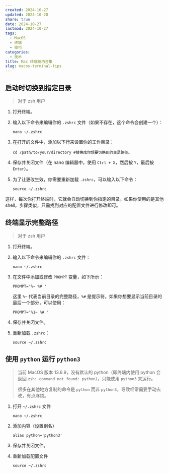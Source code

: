 ```yaml
---
created: 2024-10-27
updated: 2024-10-28
share: true
date: 2024-10-27
lastmod: 2024-10-27
tags:
  - MacOS
  - 终端
  - 技巧
categories:
  - 技术
title: Mac 终端技巧合集
slug: macos-terminal-tips
---
```

  
## 启动时切换到指定目录  
  
> 对于 zsh 用户  
  
1. 打开终端。  
2. 输入以下命令来编辑你的 `.zshrc` 文件（如果不存在，这个命令会创建一个）：  
  
    ```shell  
    nano ~/.zshrc  
    ```  
  
3. 在打开的文件中，添加以下行来设置你的工作目录：  
  
    ```shell  
    cd /path/to/your/directory #替换成你想要切换到的目录路径。  
    ```  
  
4. 保存并关闭文件（在 nano 编辑器中，使用 `Ctrl + X`，然后按 `Y`，最后按 `Enter`）。  
5. 为了让更改生效，你需要重新加载 `.zshrc`，可以输入以下命令：  
  
    ```shell  
    source ~/.zshrc  
    ```  
  
这样，每次你打开终端时，它就会自动切换到你指定的目录。如果你使用的是其他 shell，步骤类似，只需找到对应的配置文件进行修改即可。  
  
## 终端显示完整路径  
  
> 对于 zsh 用户  
  
1. 打开终端。  
2. 输入以下命令来编辑你的 `.zshrc` 文件：  
  
    ```shell  
    nano ~/.zshrc  
    ```  
  
3. 在文件中添加或修改 `PROMPT` 变量，如下所示：  
  
    ```shell  
    PROMPT='%~ %# '  
    ```  
  
    这里 `%~` 代表当前目录的完整路径，`%#` 是提示符。如果你想要显示当前目录的最后一个部分，可以使用：  
  
    ```shell  
    PROMPT='%1~ %# '  
    ```  
  
4. 保存并关闭文件。  
5. 重新加载 `.zshrc`：  
  
    ```shell  
    source ~/.zshrc  
    ```  
  
## 使用 `python` 运行 `python3`  
  
> 当前 MacOS 版本 13.6.9，没有默认的 python（即终端内使用 python 会返回 `zsh: command not found: python`），只能使用 `python3` 来运行。  
>   
> 很多在其他地方复制的命令是 `python` 而非 `python3`，导致经常需要手动去改，有点麻烦。  
  
1. 打开 `~/.zshrc` 文件  
  
	```shell  
	nano ~/.zshrc  
	```  
  
2. 添加内容（设置别名）  
  
	```shell  
	alias python='python3'  
	```  
  
3. 保存并关闭文件。  
  
4. 重新加载配置文件  
  
	```shell  
	source ~/.zshrc  
	```